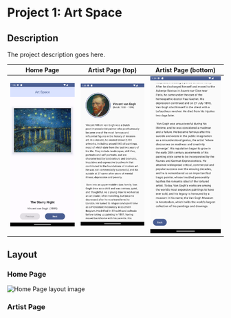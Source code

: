 # Project 1: Art Space

## Description
The project description goes here.

| Home Page       |       Artist Page  (top)      |      Artist Page (bottom) |
|-----------------|-------------------------------|------------------------|
| ![Home Page image](./assets/homepage.png) | ![Artist Page top](./assets/artistpage-1.png) | ![Artist Page top](./assets/artistpage-2.png) |

## Layout

### Home Page

![Home Page layout image](https://developer.android.com/static/codelabs/basic-android-kotlin-compose-art-space/img/ab430785fcded354_960.png)


### Artist Page



